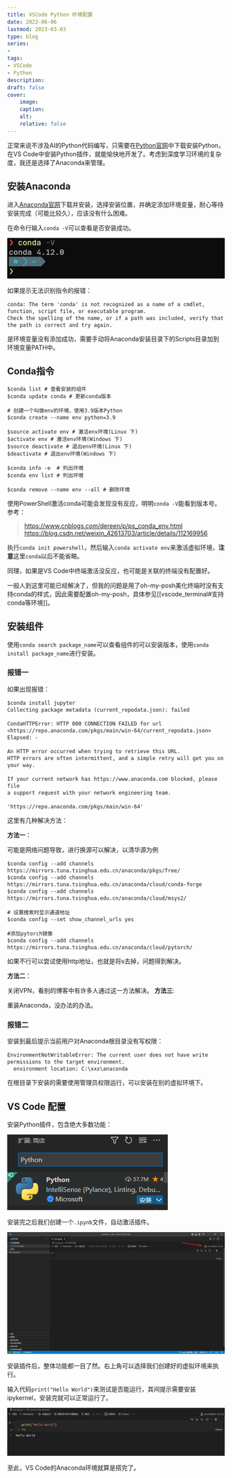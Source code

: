 ```yaml
---
title: VSCode Python 环境配置
date: 2022-06-06
lastmod: 2023-03-03
type: blog
series:
- 
tags:
- VSCode
- Python
description:
draft: false
cover:
    image: 
    caption: 
    alt: 
    relative: false
---
```


正常来说不涉及AI的Python代码编写，只需要在[Python官网](https://www.python.org/)中下载安装Python，在VS Code中安装Python插件，就能愉快地开发了。考虑到深度学习环境的复杂度，我还是选择了Anaconda来管理。

## 安装Anaconda

进入[Anaconda官网](https://www.anaconda.com/products/distribution)下载并安装，选择安装位置，并确定添加环境变量，耐心等待安装完成（可能比较久），应该没有什么困难。

在命令行输入`conda -V`可以查看是否安装成功。

![确认安装状态](images/2022-06-06-10-27-35.png)

如果提示无法识别指令的报错：

```shell
conda: The term 'conda' is not recognized as a name of a cmdlet, function, script file, or executable program.
Check the spelling of the name, or if a path was included, verify that the path is correct and try again.
```

是环境变量没有添加成功，需要手动将Anaconda安装目录下的Scripts目录加到环境变量PATH中。

## Conda指令

```shell
$conda list # 查看安装的组件
$conda update conda # 更新conda版本

# 创建一个叫做env的环境，使用3.9版本Python
$conda create --name env python=3.9 

$source activate env # 激活env环境(Linux 下)
$activate env # 激活env环境(Windows 下)
$source deactivate # 退出env环境(Linux 下)
$deactivate # 退出env环境(Windows 下)

$conda info -e  # 列出环境
$conda env list # 列出环境

$conda remove --name env --all # 删除环境
```

使用PowerShell激活conda可能会发现没有反应，明明`conda -V`能看到版本号。参考：

> https://www.cnblogs.com/dereen/p/ps_conda_env.html
> https://blog.csdn.net/weixin_42613703/article/details/112169956

执行`conda init powershell`，然后输入`conda activate env`来激活虚拟环境，**注意**这里`conda`以后不能省略。

同理，如果是VS Code中终端激活没反应，也可能是关联的终端没有配置好。

一般人到这里可能已经解决了，但我的问题是用了oh-my-posh美化终端时没有支持conda的样式，因此需要配置oh-my-posh，具体参见[[vscode_terminal#支持conda等环境]]。

## 安装组件

使用`conda search package_name`可以查看组件的可以安装版本，使用`conda install package_name`进行安装。

### 报错一

如果出现报错：

```shell
$conda install jupyter
Collecting package metadata (current_repodata.json): failed

CondaHTTPError: HTTP 000 CONNECTION FAILED for url <https://repo.anaconda.com/pkgs/main/win-64/current_repodata.json>
Elapsed: -

An HTTP error occurred when trying to retrieve this URL.
HTTP errors are often intermittent, and a simple retry will get you on your way.

If your current network has https://www.anaconda.com blocked, please file
a support request with your network engineering team.

'https://repo.anaconda.com/pkgs/main/win-64'
```

这里有几种解决方法：

**方法一**：

可能是网络问题导致，进行换源可以解决，以清华源为例

```shell
$conda config --add channels https://mirrors.tuna.tsinghua.edu.cn/anaconda/pkgs/free/
$conda config --add channels https://mirrors.tuna.tsinghua.edu.cn/anaconda/cloud/conda-forge 
$conda config --add channels https://mirrors.tuna.tsinghua.edu.cn/anaconda/cloud/msys2/

# 设置搜索时显示通道地址
$conda config --set show_channel_urls yes

#添加pytorch镜像
$conda config --add channels https://mirrors.tuna.tsinghua.edu.cn/anaconda/cloud/pytorch/
```

如果不行可以尝试使用http地址，也就是将s去掉，问题得到解决。

**方法二**：

关闭VPN，看别的博客中有许多人通过这一方法解决。
**方法三**:

重装Anaconda，没办法的办法。

### 报错二

安装到最后提示当前用户对Anaconda根目录没有写权限：

```shell
EnvironmentNotWritableError: The current user does not have write permissions to the target environment.
  environment location: C:\xxx\anaconda
```

在根目录下安装的需要使用管理员权限运行，可以安装在别的虚拟环境下。

## VS Code 配置

安装Python插件，包含绝大多数功能：

![Python插件](images/2022-06-06-11-29-01.png)

安装完之后我们创建一个`.ipynb`文件，自动激活插件。

![.ipynb文件](images/2022-06-06-13-01-52.png)

安装插件后，整体功能都一目了然。右上角可以选择我们创建好的虚拟环境来执行。

输入代码`print("Hello World")`来测试是否能运行，其间提示需要安装ipykernel，安装完就可以正常运行了。

![测试Hello World](images/2022-06-06-13-54-21.png)

至此，VS Code的Anaconda环境就算是搭完了。